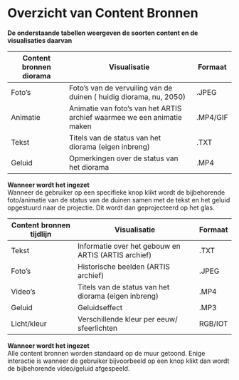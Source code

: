 # Overzicht van Content Bronnen
 **De onderstaande tabellen weergeven de soorten content en de visualisaties daarvan**

| Content bronnen diorama 	| Visualisatie                                              | Formaat      |
|----------	|-------------------------------------------------------------------------	| -------------|
| Foto’s   	| Foto’s van de vervuiling van de duinen ( huidig diorama, nu, 2050)      	| .JPEG        |
| Animatie 	| Animatie van foto’s van het ARTIS archief waarmee we een animatie maken 	| .MP4/GIF     |
| Tekst    	| Titels van de status van het diorama (eigen inbreng)                    	| .TXT         |
| Geluid   	| Opmerkingen over de status van het diorama                              	| .MP4         |


**Wanneer wordt het ingezet**\
Wanneer de gebruiker op een specifieke knop klikt wordt de bijbehorende foto/animatie van de status van de duinen samen met de tekst en het geluid opgestuurd naar de projectie. Dit wordt dan geprojecteerd op het glas.


| Content bronnen tijdlijn 	| Visualisatie                                              | Formaat        |
|--------------------------	|------------------------------------------------------	    | -------------- |
| Tekst                    	| Informatie over het gebouw en ARTIS (ARTIS archief)     	| .TXT           |
| Foto’s                   	| Historische beelden (ARTIS archief)                   	  | .JPEG          |
| Video’s                  	| Titels van de status van het diorama (eigen inbreng)      | .MP4           |
| Geluid                   	| Geluidseffect                                          	  | .MP3           |
| Licht/kleur              	| Verschillende kleur per eeuw/ sfeerlichten               	| RGB/IOT        |

**Wanneer wordt het ingezet**\
Alle content bronnen worden standaard op de muur getoond. Enige interactie is wanneer de gebruiker bijvoorbeeld op een knop klikt dan wordt de bijbehorende video/geluid afgespeeld.

